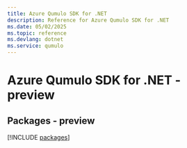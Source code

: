 ```yaml
---
title: Azure Qumulo SDK for .NET
description: Reference for Azure Qumulo SDK for .NET
ms.date: 05/02/2025
ms.topic: reference
ms.devlang: dotnet
ms.service: qumulo
---
```

# Azure Qumulo SDK for .NET - preview
## Packages - preview
[!INCLUDE [packages](qumulo-index.md)]
